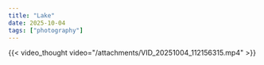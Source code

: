 ```yaml
---
title: "Lake"
date: 2025-10-04
tags: ["photography"]
---
```


{{< video_thought video="/attachments/VID_20251004_112156315.mp4" >}}
